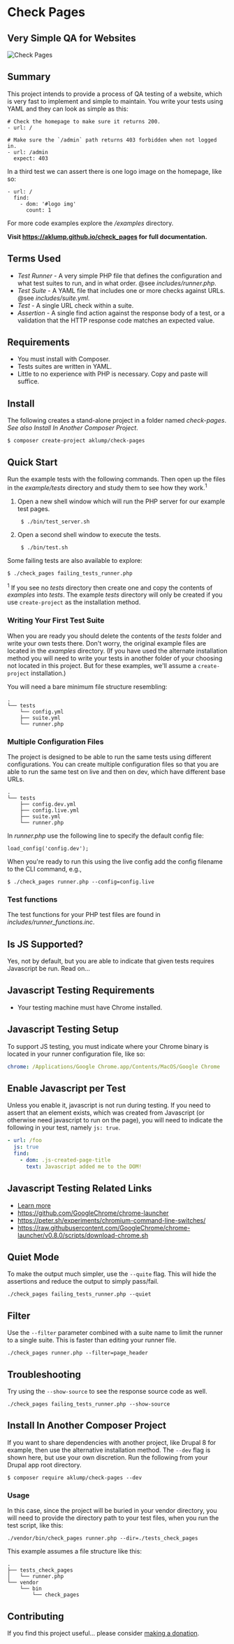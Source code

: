 <!-- Compiled from ./source/README.md: DO NOT EDIT -->

# Check Pages
## Very Simple QA for Websites

![Check Pages](docs/images/check-pages.jpg)

## Summary

This project intends to provide a process of QA testing of a website, which is very fast to implement and simple to maintain.  You write your tests using YAML and they can look as simple as this:

    # Check the homepage to make sure it returns 200.
    - url: /
    
    # Make sure the `/admin` path returns 403 forbidden when not logged in.
    - url: /admin
      expect: 403

In a third test we can assert there is one logo image on the homepage, like so:

    - url: /
      find:
        - dom: '#logo img'
          count: 1

For more code examples explore the _/examples_ directory.

**Visit <https://aklump.github.io/check_pages> for full documentation.**

## Terms Used

* _Test Runner_ - A very simple PHP file that defines the configuration and what test suites to run, and in what order.  @see _includes/runner.php_.
* _Test Suite_ - A YAML file that includes one or more checks against URLs. @see _includes/suite.yml_.
* _Test_ - A single URL check within a suite.
* _Assertion_ - A single find action against the response body of a test, or a validation that the HTTP response code matches an expected value.

## Requirements

* You must install with Composer.
* Tests suites are written in YAML.
* Little to no experience with PHP is necessary.  Copy and paste will suffice.

## Install

The following creates a stand-alone project in a folder named _check-pages_.  _See also Install In Another Composer Project_.

    $ composer create-project aklump/check-pages

## Quick Start

Run the example tests with the following commands.  Then open up the files in the _example/tests_ directory and study them to see how they work.<sup>1</sup>

1. Open a new shell window which will run the PHP server for our example test pages.

        $ ./bin/test_server.sh
        
1. Open a second shell window to execute the tests.
       
        $ ./bin/test.sh

Some failing tests are also available to explore:

    $ ./check_pages failing_tests_runner.php
    
<sup>1</sup> If you see no _tests_ directory then create one and copy the contents of _examples_ into _tests_.  The example _tests_ directory will only be created if you use `create-project` as the installation method.

### Writing Your First Test Suite

When you are ready you should delete the contents of the _tests_ folder and write your own tests there.  Don't worry, the original example files are located in the _examples_ directory.  (If you have used the alternate installation method you will need to write your tests in another folder of your choosing not located in this project.  But for these examples, we'll assume a `create-project` installation.)

You will need a bare minimum file structure resembling:
    
    .
    └── tests
        └── config.yml
        ├── suite.yml
        └── runner.php


### Multiple Configuration Files

The project is designed to be able to run the same tests using different configurations.  You can create multiple configuration files so that you are able to run the same test on live and then on dev, which have different base URLs. 

    .
    └── tests
        ├── config.dev.yml
        ├── config.live.yml
        ├── suite.yml
        └── runner.php
    
In _runner.php_ use the following line to specify the default config file:

    load_config('config.dev');

When you're ready to run this using the live config add the config filename to the CLI command, e.g.,

    $ ./check_pages runner.php --config=config.live

### Test functions

The test functions for your PHP test files are found in _includes/runner_functions.inc_.

## Is JS Supported?

Yes, not by default, but you are able to indicate that given tests requires Javascript be run.  Read on...

## Javascript Testing Requirements

* Your testing machine must have Chrome installed.

## Javascript Testing Setup

To support JS testing, you must indicate where your Chrome binary is located in your runner configuration file, like so:

```yaml
chrome: /Applications/Google Chrome.app/Contents/MacOS/Google Chrome
```

## Enable Javascript per Test

Unless you enable it, javascript is not run during testing.  If you need to assert that an element exists, which was created from Javascript (or otherwise need javascript to run on the page), you will need to indicate the following in your test, namely `js: true`.

```yaml
- url: /foo
  js: true
  find:
    - dom: .js-created-page-title
      text: Javascript added me to the DOM!
```

## Javascript Testing Related Links

* [Learn more](https://developers.google.com/web/updates/2017/04/headless-chrome)
* https://github.com/GoogleChrome/chrome-launcher
* <https://peter.sh/experiments/chromium-command-line-switches/>
* https://raw.githubusercontent.com/GoogleChrome/chrome-launcher/v0.8.0/scripts/download-chrome.sh

## Quiet Mode

To make the output much simpler, use the `--quite` flag.  This will hide the assertions and reduce the output to simply pass/fail.

    ./check_pages failing_tests_runner.php --quiet

## Filter

Use the `--filter` parameter combined with a suite name to limit the runner to a single suite.  This is faster than editing your runner file.

    ./check_pages runner.php --filter=page_header

## Troubleshooting

Try using the `--show-source` to see the response source code as well.
    
    ./check_pages failing_tests_runner.php --show-source  

## Install In Another Composer Project

If you want to share dependencies with another project, like Drupal 8 for example, then use the alternative installation method.  The `--dev` flag is shown here, but use your own discretion.  Run the following from your Drupal app root directory.

    $ composer require aklump/check-pages --dev

### Usage

In this case, since the project will be buried in your vendor directory, you will need to provide the directory path to your test files, when you run the test script, like this:

    ./vendor/bin/check_pages runner.php --dir=./tests_check_pages
    
This example assumes a file structure like this:

    .
    ├── tests_check_pages
    │   └── runner.php
    └── vendor
        └── bin
            └── check_pages  
    
## Contributing

If you find this project useful... please consider [making a donation](https://www.paypal.com/cgi-bin/webscr?cmd=_s-xclick&hosted_button_id=4E5KZHDQCEUV8&item_name=Gratitude%20for%20aklump%2Fcheck-pages).

